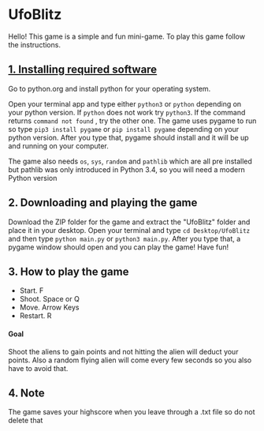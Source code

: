 <h1>UfoBlitz</h1>
<p>Hello! This game is a simple and fun mini-game. To play this game follow the instructions.</p>
<h2><u>1. Installing required software</u></h2>
<p>Go to python.org and install python for your operating system.</p>
<p>Open your terminal app and type either <code>python3</code> or <code>python</code> depending on your python version. If <code>python</code> does not work try <code>python3</code>. If the command returns <code>command not found</code> , try the other one. The game uses pygame to run so type <code>pip3 install pygame</code> or <code>pip install pygame</code> depending on your python version. After you type that, pygame should install and it will be up and running on your computer.</p>
<p>The game also needs <code>os</code>, <code>sys</code>, <code>random</code> and <code>pathlib</code> which are all pre installed but pathlib was only introduced in Python 3.4, so you will need a modern Python version</p>

<h2>2. Downloading and playing the game</h2>
<p>Download the ZIP folder for the game and extract the "UfoBlitz" folder and place it in your desktop. Open your terminal and type <code>cd Desktop/UfoBlitz</code> and then type <code>python main.py</code> or <code>python3 main.py</code>. After you type that, a pygame window should open and you can play the game! Have fun!</p>

<h2>3. How to play the game</h2>
<ul>
  <li>Start. F </li>
  <li>Shoot. Space or Q</li>
  <li>Move. Arrow Keys</li>
  <li>Restart. R</li>
</ul>
<h4>Goal</h4>
<p>Shoot the aliens to gain points and not hitting the alien will deduct your points. Also a random flying alien will come every few seconds so you also have to avoid that.</p>

<h2>4. Note</h2>
<p>The game saves your highscore when you leave through a .txt file so do not delete that</p>
